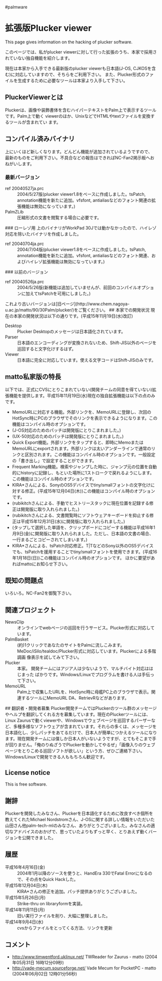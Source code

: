 #palmware

# 拡張版Plucker viewer
This page gives information on the hacking of plucker software. 

このページでは、私がplucker viewerに対して行った拡張のうち、本家で採用されていない独自機能を紹介します。

現在は本家から入手できる最新版のplucker viewerも日本語(J-OS, CJKOSを含む)に対応していますので、そちらをご利用下さい。
また、Plucker形式のファイルを生成するために必要なツールは本家より入手して下さい。
## PluckerViewerとは
Pluckerは、画像や装飾書体を含むハイパーテキストをPalm上で表示するツールです。Palm上で動く viewerのほか、UnixなどでHTMLやtextファイルを変換するツールが含まれてい ます。
## コンパイル済みバイナリ
上にいくほど新しくなります。どんどん機能が追加されているようですので、 最新のものをご利用下さい。不具合などの報告はできればNC-Fan2掲示板へおねがいします。
### 最新バージョン
<dl>
  <dt>ref 20040527ja.prc</dt><dd>2004/5/27版(plucker viewer1.8をベースに作成しました。tsPatch, annotation機能を新たに追加。vfsfont, antialiasなどのフォント関連の拡張機能は無効になっています。)
</dd>
  <dt>PalmZLib</dt><dd>圧縮形式の文書を閲覧する場合に必要です。
</dd>
</dl>
### ローレゾ用
上のバイナリがWorkPad 30Jでは動かなかったので、ハイレゾ対応を除いたバイナリを作成しました。
<dl>
  <dt>ref 20040704ja.prc</dt><dd>2004/7/04版(plucker viewer1.8をベースに作成しました。tsPatch, annotation機能を新たに追加。vfsfont, antialiasなどのフォント関連、およびハイレゾ拡張機能は無効になっています。)
</dd>
</dl>
### 以前のバージョン
<dl>
  <dt>ref 20040526ja.prc</dt><dd>2004/5/26版(新機能は追加していませんが、前回のコンパイルオプションに加えてtsPatchを可用にしました。)
</dd>
</dl>
これより古いバージョンは[旧ページ](http://www.chem.nagoya-u.ac.jp/matto/90/30Palm/plucker/)をご覧ください。
## 本家での開発状況
現在の本家の開発状況は以下の通りです。(平成15年11月19日(水)改訂)
<dl>
  <dt>Desktop</dt><dd>Plucker Desktopのメッセージは日本語化されています。
</dd>
  <dt>Parser</dt><dd>日本語のエンコーディングが変換されないため、Shift-JIS以外のページを巡回すると文字化けするはず。
</dd>
  <dt>Viewer</dt><dd>日本語に完全に対応しています。使える文字コードはShift-JISのみです。
</dd>
</dl>

## matto私家版の特長
以下では、正式にCVSにとりこまれていない(開発チームの同意を得ていない)拡張機能を提供します。平成15年11月19日(水)現在の独自拡張機能は以下の点のみです。
* MemoURLに対応する機能。外部リンクを、MemoURLに登録し、次回のHotSync時にPCのブラウザでそのリンクを表示できるようになります。この機能はコンパイル時のオプションです。
* (J-OS対応のためのパッチは開発版にとりこまれました。)
* (UX-50対応のためのパッチは開発版にとりこまれました。)
* Quick Export機能。外部リンクをタップすると、即時にMemoまたはMemoURLにexportされます。外部リンクは太いアンダーラインで通常のリンクと区別されます。この機能はコンパイル時のオプションです。一般設定の「書き出し」で設定することができます。
* Frequent Marking機能。検索やジャンプした時に、ジャンプ元の位置を自動的にhistoryに記録し、もといた場所に1ストロークで戻れるようにします。この機能はコンパイル時のオプションです。
* KIRA*さんによる、SonyのOS5デバイスでtiny/smallフォントの文字化けに対する修正。(平成15年12月04日(木))この機能はコンパイル時のオプションです。
* (rubikitchさんによる、手動でヒストリースタックに現在位置を記録する修正は開発版に取り入れられました。)
* (rubikitchさんによる、文書閲覧時にソフトウェアキーボードを抑止する修正は平成15年12月31日(水)に開発版に取り入れられました。)
* (タップして選択した単語を、クリップボードにコピーする機能は平成16年1月9日(金)に開発版に取り入れられました。ただし、日本語の文書の場合、一行まるごとコピーされてしまいます。)
* KIRA*さんによる、tsPatch対応修正。T|TなどのSony以外のOS5デバイスでも、tsPatchを援用することでtiny/smallフォントを使用できます。(平成16年1月18日(日))この機能はコンパイル時のオプションです。
ほかに要望があればmattoにお知らせ下さい。

## 既知の問題点
いろいろ。NC-Fan2を御覧下さい。

## 関連プロジェクト

<dl>
  <dt>NewsClip</dt><dd> オンラインでwebページの巡回を行うサービス。Plucker形式に対応しています。
</dd>
  <dt>PalmBasket</dt><dd> (約)1クリックであなたのサイトをPalmに流しこみます。 MeDoc/iSilo/tealdoc/Plucker形式に対応しています。Pluckerによる多階調画 像表示を試してみて下さい。
</dd>
  <dt>Plucker</dt><dd> 本家。  開発チームにはアジア人は少ないようで、マルチバイト対応ははじまった  ばかりです。Windows/Linuxでプログラムを書ける人は手伝って下さい。
</dd>
  <dt>MemoURL</dt><dd>Palm上で収集したURLを、HotSync時に母艦PC上のブラウザで表示。関連するツールにMemoURL DA、RetrievRなどがあります。
</dd>
</dl>
<!-- :るびきちさんのplucker関連情報のページ。:必見。 -->
## 翻訳者・開発者募集
Plucker開発チームではPluckerのツール群のメッセージやヘルプを翻訳してくれる方を募集しています。現在のPluckerツールには、Linux Zaurusで動くviewerや、Windowsでウェブページを巡回するパーザーなど、多種多様なソフトウェアが含まれています。それらの多くは、メッセージを日本語化し、少しパッチをあてるだけで、日本人が簡単につかえるツールになります。現在開発チームには僕しか日本人がいないようですが、とてもそこまで手が回りません。「俺のりぬざうでPluckerを動かしてやるぜ」「画像入りのウェブページをとりこめる巡回ソフトが欲しい」という方、ぜひご連絡下さい。Windows/Linuxで開発できる人ももちろん歓迎です。



## License notice
This is free software.

## 謝辞
Pluckerを開発したみなさん、Pluckerを日本語化するために改良すべき個所を 教えてくれたMichael Nordstromさん、J-OSに関する詳しい情報をいただいた 山田さん他palm-tech-mlのみなさん、ありがとうございました。みなさんの適 切なアドバイスのおかげで、思っていたよりもずっと早く、とりあえず動くバー ジョンを公開できました。

## 履歴
<dl>
  <dt>平成16年4月16日(金)</dt><dd>2004年1月以降のソースを使うと、HandEra 330でFatal Errorになるので、その点をQuick Hackした。
</dd>
  <dt>平成15年12月04日(木)</dt><dd>KIRA*さんの修正を追加。パッチ提供ありがとうございました。
</dd>
  <dt>平成15年5月26日(月)</dt><dd>Strike-thru on libraryformを実装。
</dd>
  <dt>平成14年11月11日(月)</dt><dd>旧い実行ファイルを削り、大幅に整理しました。
</dd>
  <dt>平成14年9月4日(水)</dt><dd>cvsからファイルをとってくる方法、リンクを更新
</dd>
</dl>

## コメント
* http://www.timwentford.uklinux.net/ TWReader for Zaurus - matto (2004年05月31日 16時12分09秒)
* http://vade-mecum.sourceforge.net/ Vade Mecum for PocketPC - matto (2004年06月02日 12時01分56秒)


